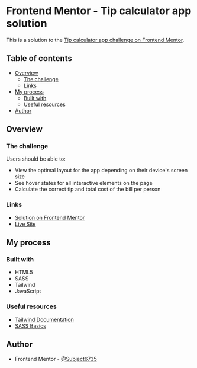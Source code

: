 # Frontend Mentor - Tip calculator app solution

This is a solution to the [Tip calculator app challenge on Frontend Mentor](https://www.frontendmentor.io/challenges/tip-calculator-app-ugJNGbJUX).

## Table of contents

-   [Overview](#overview)
    -   [The challenge](#the-challenge)
    -   [Links](#links)
-   [My process](#my-process)
    -   [Built with](#built-with)
    -   [Useful resources](#useful-resources)
-   [Author](#author)

## Overview

### The challenge

Users should be able to:

-   View the optimal layout for the app depending on their device's screen size
-   See hover states for all interactive elements on the page
-   Calculate the correct tip and total cost of the bill per person

### Links

-   [Solution on Frontend Mentor](https://www.frontendmentor.io/solutions/tip-calculator-app-with-tailwind-and-sass-JSHPrxSE7)
-   [Live Site](https://subject6735.github.io/tip-calculator-app/)

## My process

### Built with

-   HTML5
-   SASS
-   Tailwind
-   JavaScript

### Useful resources

-   [Tailwind Documentation](https://tailwindcss.com/docs)
-   [SASS Basics](https://sass-lang.com/guide)

## Author

-   Frontend Mentor - [@Subject6735](https://www.frontendmentor.io/profile/Subject6735)

